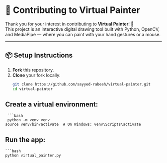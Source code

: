 # 🤝 Contributing to Virtual Painter

Thank you for your interest in contributing to **Virtual Painter**! 🎨  
This project is an interactive digital drawing tool built with Python, OpenCV, and MediaPipe — where you can paint with your hand gestures or a mouse.

---

## 📦 Setup Instructions

1. **Fork** this repository.
2. **Clone** your fork locally:
   ```bash
   git clone https://github.com/sayyed-rabeeh/virtual-painter.git
   cd virtual-painter
   
##  Create a virtual environment:
     ```bash
     python -m venv venv
    source venv/bin/activate  # On Windows: venv\Scripts\activate


##  Run the app:
    ```bash
    python virtual_painter.py
